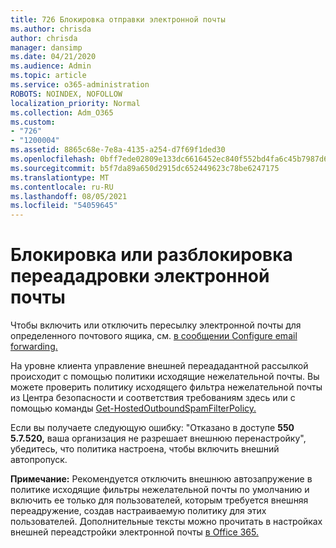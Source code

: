 ```yaml
---
title: 726 Блокировка отправки электронной почты
ms.author: chrisda
author: chrisda
manager: dansimp
ms.date: 04/21/2020
ms.audience: Admin
ms.topic: article
ms.service: o365-administration
ROBOTS: NOINDEX, NOFOLLOW
localization_priority: Normal
ms.collection: Adm_O365
ms.custom:
- "726"
- "1200004"
ms.assetid: 8865c68e-7e8a-4135-a254-d7f69f1ded30
ms.openlocfilehash: 0bff7ede02809e133dc6616452ec840f552bd4fa6c45b7987d6455b2a9ba49bf
ms.sourcegitcommit: b5f7da89a650d2915dc652449623c78be6247175
ms.translationtype: MT
ms.contentlocale: ru-RU
ms.lasthandoff: 08/05/2021
ms.locfileid: "54059645"
---
```

# <a name="blocking-or-unblocking-email-forwarding"></a>Блокировка или разблокировка переададровки электронной почты

Чтобы включить или отключить пересылку электронной почты для определенного почтового ящика, см. [в сообщении Configure email forwarding.](https://docs.microsoft.com/microsoft-365/admin/email/configure-email-forwarding)

На уровне клиента управление внешней переададантной рассылкой происходит с помощью политики исходящие нежелательной почты. Вы можете проверить политику исходящего фильтра [](https://protection.office.com/antispam) нежелательной почты из Центра безопасности и соответствия требованиям здесь или с помощью команды [Get-HostedOutboundSpamFilterPolicy.](https://docs.microsoft.com/powershell/module/exchange/get-hostedoutboundspamfilterpolicy)

Если вы получаете следующую ошибку: "Отказано в доступе **550 5.7.520,** ваша организация не разрешает внешнюю перенастройку", убедитесь, что политика настроена, чтобы включить внешний автопропуск.

**Примечание:** Рекомендуется отключить внешнюю автозапружение в политике исходящие фильтры нежелательной почты по умолчанию и включить ее только для пользователей, которым требуется внешняя переадружение, создав настраиваемую политику для этих пользователей. Дополнительные тексты можно прочитать в настройках внешней переадстройки электронной почты [в Office 365.](https://docs.microsoft.com/microsoft-365/security/office-365-security/external-email-forwarding)